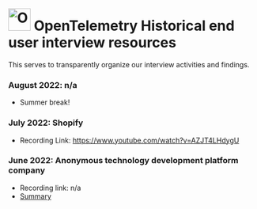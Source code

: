 # <img src="https://opentelemetry.io/img/logos/opentelemetry-logo-nav.png" alt="OpenTelemetry Icon" width="45" height=""> OpenTelemetry Historical end user interview resources

This serves to transparently organize our interview activities and findings.

### August 2022: n/a
- Summer break!

### July 2022: Shopify
- Recording Link: https://www.youtube.com/watch?v=AZJT4LHdygU

### June 2022: Anonymous technology development platform company
- Recording link: n/a
- [Summary](june-2022-techdevplatform.md)
